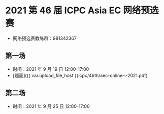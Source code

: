 # 2021 第 46 届 ICPC Asia EC 网络预选赛

- 网络预选赛教练群：981342367

## 第一场

- 时间：2021 年 9 月 19 日 12:00-17:00
- [题面]({{ var.upload_file_host }}icpc/46th/aec-online-i-2021.pdf)

## 第二场

- 时间：2021 年 9 月 25 日 12:00-17:00